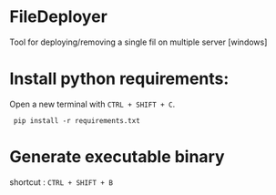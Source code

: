 # FileDeployer
Tool for deploying/removing a single fil on multiple server [windows]

# Install python requirements:

Open a new terminal with `CTRL + SHIFT + C`.

```shell
 pip install -r requirements.txt
 ```

# Generate executable binary

shortcut : `CTRL + SHIFT + B`
